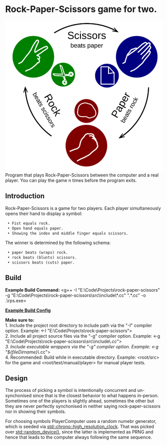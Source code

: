 # Rock-Paper-Scissors game for two.
![Rock-Paper-Scissors Thumbnail](/res/Rock-paper-scissors.svg)  
Program that plays Rock-Paper-Scissors between the computer and a real player. You can play the game n times before the program exits.

## Introduction
Rock-Paper-Scissors is a game for two players. Each player simultaneously opens their hand to
display a symbol:

     • Fist equals rock.  
     • Open hand equals paper.  
     • Showing the index and middle finger equals scissors.

The winner is determined by the following schema:

     • paper beats (wraps) rock.  
     • rock beats (blunts) scissors.  
     • scissors beats (cuts) paper.

## Build

__Example Build Command:__ <g++ -I "E:\\Code\\Projects\\rock-paper-scissors" -g "E:\\Code\\Projects\\rock-paper-scissors\\src\\include\\*.cc" ".\*.cc" -o .\rps.exe>

__[Example Build Config](https://github.com/SamyuelDanyo/rock-paper-scissors/docs/tasks.json)__

__Make sure to:__  
     1. Include the project root directory to include path via the "-I" compiler option. Example: <-I "E:\\Code\\Projects\\rock-paper-scissors">  
	2. Include all project source files via the "-g" compiler option. Example: <-g "E:\\Code\\Projects\\rock-paper-scissors\\src\\include\\*.cc">  
     3. Include executable wrappers via the "-g" compiler option. Example: <-g "${fileDirname}\\*.cc">  
     4. Recommended: Build while in executable directory. Example: <root/src> for the game and <root/test/manual/player> for manual player tests.

## Design

The process of picking a symbol is intentionally concurrent and un-synchonised since that is the closest behavior to what happens in-person. Sometimes one of the players is slightly ahead, sometimes the other but they are never perfectly synchonised in neither saying rock-paper-scissors nor in showing their symbols.

For choosing symbols PlayerComputer uses a random numebr generator, which is seeded via <std::chrono::high_resolution_clock>. That was picked over <std::random_device()>, since the latter is implemented as PRNG and hence that leads to the computer always following the same sequence.
